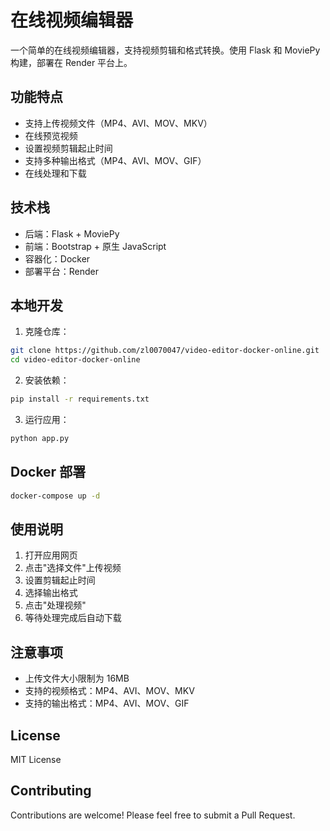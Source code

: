# 在线视频编辑器

一个简单的在线视频编辑器，支持视频剪辑和格式转换。使用 Flask 和 MoviePy 构建，部署在 Render 平台上。

## 功能特点

- 支持上传视频文件（MP4、AVI、MOV、MKV）
- 在线预览视频
- 设置视频剪辑起止时间
- 支持多种输出格式（MP4、AVI、MOV、GIF）
- 在线处理和下载

## 技术栈

- 后端：Flask + MoviePy
- 前端：Bootstrap + 原生 JavaScript
- 容器化：Docker
- 部署平台：Render

## 本地开发

1. 克隆仓库：
```bash
git clone https://github.com/zl0070047/video-editor-docker-online.git
cd video-editor-docker-online
```

2. 安装依赖：
```bash
pip install -r requirements.txt
```

3. 运行应用：
```bash
python app.py
```

## Docker 部署

```bash
docker-compose up -d
```

## 使用说明

1. 打开应用网页
2. 点击"选择文件"上传视频
3. 设置剪辑起止时间
4. 选择输出格式
5. 点击"处理视频"
6. 等待处理完成后自动下载

## 注意事项

- 上传文件大小限制为 16MB
- 支持的视频格式：MP4、AVI、MOV、MKV
- 支持的输出格式：MP4、AVI、MOV、GIF

## License

MIT License

## Contributing

Contributions are welcome! Please feel free to submit a Pull Request. 